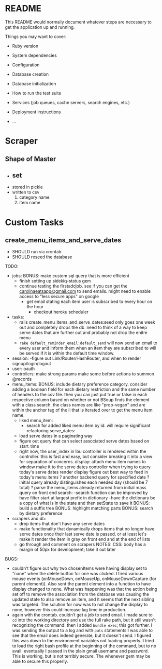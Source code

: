# README

This README would normally document whatever steps are necessary to get the
application up and running.

Things you may want to cover:

* Ruby version

* System dependencies

* Configuration

* Database creation

* Database initialization

* How to run the test suite

* Services (job queues, cache servers, search engines, etc.)

* Deployment instructions

* ...

# Scraper
## Shape of Master 
- set
    - 
- stored in pickle
- written to csv
    1. category name
    2. item name

# Custom Tasks
## create_menu_items_and_serve_dates
- SHOULD run via crontab
- SHOULD reseed the database

TODO:
* jobs: 
    BONUS: make custom sql query that is more efficient
    * finish setting up sidekiq-status gem
    * continue testing the firstaddjob. see if you can get the carolinaeatsapp@gmail.com to send emails. might need to enable access to "less secure apps" on google
        * get email stating each item user is subscribed to every hour on the hour
            * checkout heroku scheduler
* tasks: 
    * rails create_menu_items_and_serve_dates:seed only goes one week out and completely drops the db. need to think of a way to keep serve dates that are further out and probably not drop the enitre menu
    * `rake default_reminder_email:default_send` will now send an email to every user and inform them when an item they are subscribed to will be served if it is within the default time window.
* session:
    -figure out Link/Router/HashRouter, and when to render signup/login/logout
* user:
    oauth
* controllers:
    make strong params
    make some before actions to summon @records
* menu_items:
    BONUS: include dietary preference category. consider adding a boolean field for each dietary restriction and the same number of headers to the csv file. then you can just put true or false in each respective column based on whether or not BSoup finds the element with a class search. the class names are like "prop-vegan" and are within the anchor tag of the li that is iterated over to get the menu item name.
    * liked menu_item:
        * search for added liked menu item by id. will require significant refactoring
serve_dates:
    * load serve dates in a paginating way
    * figure out query that can select associated serve dates based on start_time
    * right now, the user_index in lbu controller is rendered within the controller. this is fast and easy, but consider breaking it into a view for separation of concerns.
display:
    attach menu item names to window
    make it to the serve dates controller when trying to query today's serve dates
    render display
        figure out best way to feed in today's menu items
            ? another backend query for specified date
            ? initial query already distinguishes each needed day (should be 7 total)
            ? parse the menu_items already returned from initial mass query on front end
search:
    -search function can be improved by have filter start at largest prefix in dictionary
    -have the dictionary be a copy of what is in the state and then setState to save it
    BONUS: build a suffix tree
    BONUS: highlight matching parts
    BONUS: search by dietary preference
* scrapers and db:
    * drop items that don't have any serve dates
    * make functionality that dynamically drops items that no longer have serve dates once their last serve date is passed. or at least let's make it render the item in gray on front end and at the end of lists
    * go through and comment on scrapers
NOTES:
    CSS:
        body has a margin of 50px for development; take it out later

BUGS:
* couldn't figure out why two chosenItems were having display set to "none" when the delete button for one was clicked. I tried various mouse events (onMouseDown, onMouseUp, onMouseDownCapture (for parent element)). Also sent the parent element into a function to have display changed to none. What was happening was that the action being set off to remove the association from the database was causing the updated state to also remove an item, and it seems that the next sibling was targeted. The solution for now was to not change the display to none, however this could increase lag time in production.
* again with the crontab. couldn't get a job to send email. i made sure to `cd` into the working directory and use the full rake path, but it still wasn't recognizing the command. then I added `bundle exec`; this got further. I was sending the output to a log and with `puts` statements I was able to see that the email does indeed generate, but it doesn't send. I figured this was down to the environment variables not loading properly. I tried to load the right bash profile at the beginning of the command, but to no avail. eventually I passed in the plain gmail username and password. This is working, but is not terribly secure. The whenever gem may be able to secure this properly.